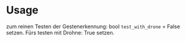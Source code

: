 # Usage

zum reinen Testen der Gestenerkennung:
bool `test_with_drone` = False setzen. Fürs testen mit Drohne: True setzen.
